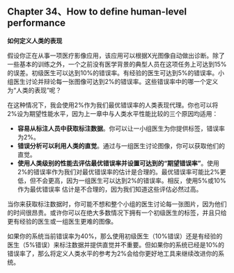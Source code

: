 ## Chapter 34、How to define human-level performance

**如何定义人类的表现**

假设你正在从事一项医疗影像应用，该应用可以根据X光图像自动做出诊断。除了一些基本的训练之外，一个之前没有医学背景的典型人员在这项任务上可达到15%的误差。初级医生可以达到10%的错误率。有经验的医生可达到5%的错误率。小组医生讨论并辩论每一张图像可达到2%的错误率。这些错误率中的哪一个定义为“人类的表现”呢？

在这种情况下，我会使用2%作为我们最优错误率的人类表现代理。你也可以将2%设为期望性能水平，因为上一章中与人类水平性能比较的三个原因均适用：

- **容易从标注人员中获取标注数据**。你可以让一小组医生为你提供标签，错误率为2%。
- **错误分析可以利用人类的直觉**。通过与一组医生讨论图像，你可以获取他们的直觉。
- **使用人类级别的性能去评估最优错误率并设置可达到的“期望错误率”**。使用2%的错误率作为我们对最优错误率的估计是合理的。最优错误率可能比2%更低，但不会更高，因为一组医生可以达到2%的错误率。相反，使用5%或10%作为最优错误率 估计是不合理的，因为我们知道这些评估必然过高。

当你来获取标注数据时，你可能不想和整个小组的医生讨论每一张图片，因为他们的时间很昂贵。或许你可以在绝大多数情况下拥有一个初级医生的标签，并且只给更有经验的医生或一组医生更难的图像。

如果你的系统当前错误率为40%，那么使用初级医生（10%错误）还是有经验的医生（5%错误）来标注数据并提供直觉并不重要。但如果你的系统已经是10%的错误率了，那么将定义人类水平的参考为2%会给你更好地工具来继续改进你的系统。